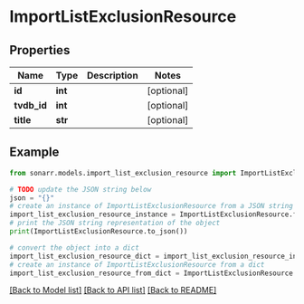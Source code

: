 # ImportListExclusionResource


## Properties

Name | Type | Description | Notes
------------ | ------------- | ------------- | -------------
**id** | **int** |  | [optional] 
**tvdb_id** | **int** |  | [optional] 
**title** | **str** |  | [optional] 

## Example

```python
from sonarr.models.import_list_exclusion_resource import ImportListExclusionResource

# TODO update the JSON string below
json = "{}"
# create an instance of ImportListExclusionResource from a JSON string
import_list_exclusion_resource_instance = ImportListExclusionResource.from_json(json)
# print the JSON string representation of the object
print(ImportListExclusionResource.to_json())

# convert the object into a dict
import_list_exclusion_resource_dict = import_list_exclusion_resource_instance.to_dict()
# create an instance of ImportListExclusionResource from a dict
import_list_exclusion_resource_from_dict = ImportListExclusionResource.from_dict(import_list_exclusion_resource_dict)
```
[[Back to Model list]](../README.md#documentation-for-models) [[Back to API list]](../README.md#documentation-for-api-endpoints) [[Back to README]](../README.md)


